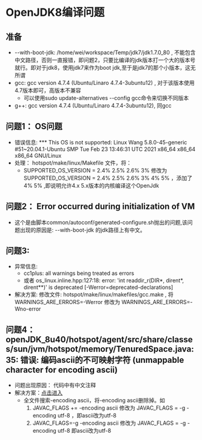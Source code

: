 # OpenJDK8编译问题
## 准备
+ --with-boot-jdk: /home/wei/workspace/Temp/jdk7/jdk1.7.0_80 , 不能包含中文路径，否则一直报错，即问题2，只要比编译的jdk版本打一个大的版本号就行。即对于jdk8，使用jdk7来作为boot jdk,至于是jdk7的那个小版本，这无所谓
+ gcc: gcc version 4.7.4 (Ubuntu/Linaro 4.7.4-3ubuntu12) , 对于该版本使用4.7版本即可，高版本不兼容
    - 可以使用sudo update-alternatives --config gcc命令来切换不同版本
+ g++:  gcc version 4.7.4 (Ubuntu/Linaro 4.7.4-3ubuntu12), 同gcc
## 问题1： OS问题
+ 错误信息: *** This OS is not supported: Linux Wang 5.8.0-45-generic #51~20.04.1-Ubuntu SMP Tue Feb 23 13:46:31 UTC 2021 x86_64 x86_64 x86_64 GNU/Linux
+ 处理： hotspot/make/linux/Makefile 文件，将：
    - SUPPORTED_OS_VERSION = 2.4% 2.5% 2.6% 3% 修改为 SUPPORTED_OS_VERSION = 2.4% 2.5% 2.6% 3% 4% 5%  ，添加了4% 5% ,即说明允许4.x 5.x版本的内核编译这个OpenJdk

## 问题2： Error occurred during initialization of VM
+ 这个是由脚本common/autoconf/generated-configure.sh抛出的问题,该问题出现的原因是: --with-boot-jdk 的jdk路径上有中文。

## 问题3:
+ 异常信息: 
   - cc1plus: all warnings being treated as errors 
   - 或者 os_linux.inline.hpp:127:18: error: 'int readdir_r(DIR*, dirent*, dirent**)' is deprecated [-Werror=deprecated-declarations]
+ 解决方案: 修改文件: hotspot/make/linux/makefiles/gcc.make , 将WARNINGS_ARE_ERRORS=-Werror 修改为 WARNINGS_ARE_ERRORS=-Wno-error

## 问题4： openJDK_8u40/hotspot/agent/src/share/classes/sun/jvm/hotspot/memory/TenuredSpace.java:35: 错误: 编码ascii的不可映射字符 (unmappable character for encoding ascii)
+ 问题出现原因： 代码中有中文注释
+ 解决方案：[点击进入](https://blog.csdn.net/BDX_Hadoop_Opt/article/details/29209829)
   -  全文件搜索-encoding ascii，将-encoding ascii删除掉。如
       1.  JAVAC_FLAGS += -encoding ascii 修改为  JAVAC_FLAGS = -g -encoding utf-8 ，即ascii改为utf-8
       2.  JAVAC_FLAGS=-g -encoding ascii 修改为 JAVAC_FLAGS = -g -encoding utf-8 即ascii改为utf-8